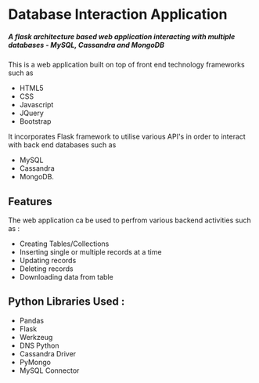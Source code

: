 # Database Interaction Application
##### _A flask architecture based web application interacting with multiple databases - MySQL, Cassandra and MongoDB_

This is a web application built on top of front end technology frameworks such as 
- HTML5
- CSS
- Javascript
- JQuery
- Bootstrap

It incorporates Flask framework to utilise various API's in order to interact with back end databases such as
- MySQL
- Cassandra
- MongoDB.

## Features

The web application ca be used to perfrom various backend activities such as :
- Creating Tables/Collections
- Inserting single or multiple records at a time
- Updating records
- Deleting records
- Downloading data from table 

## Python Libraries Used :

- Pandas
- Flask
- Werkzeug
- DNS Python
- Cassandra Driver
- PyMongo
- MySQL Connector